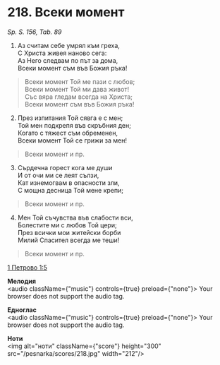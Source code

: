 # 218. Всеки момент

_Sp. S. 156, Tab. 89_

1. Аз считам себе умрял към греха,  
С Христа живея наново сега:  
Аз Него следвам по път за дома,  
Всеки момент съм във Божия ръка!  

> Всеки момент Той ме пази с любов;  
> Всеки момент Той ми дава живот!  
> Със вяра гледам всегда на Христа;  
> Всеки момент съм във Божия ръка!

2. През изпитания Той сявга е с мен;  
Той мен подкрепя във скръбния ден;  
Когато с тяжест съм обременен,  
Всеки момент Той се грижи за мен!  

> Всеки момент и пр.  

3. Сърдечна горест кога ме души  
И от очи ми се леят сълзи,  
Кат изнемогвам в опасности зли,  
С мощна десница Той мене крепи;  

> Всеки момент и пр.  

4. Мен Той съчувства във слабости вси,  
Болестите ми с любов Той цери;  
През всички мои житейски борби  
Милий Спасител всегда ме теши!  

> Всеки момент и пр.

[1 Петрово 1:5](http://biblia.bg/index.php?k=46&g=1&s=5)

**Мелодия**  
<audio className={"music"} controls={true} preload={"none"}>
    <source src="/pesnarka/mp3/218.mp3" type="audio/mpeg"/>
    Your browser does not support the audio tag.
</audio>

**Едноглас**  
<audio className={"music"} controls={true} preload={"none"}>
    <source src="/pesnarka/transp/218.mp3" type="audio/mpeg"/>
    Your browser does not support the audio tag.
</audio>

**Ноти**  
<img alt="ноти" className={"score"} height="300" src="/pesnarka/scores/218.jpg" width="212"/>
